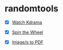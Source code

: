 # randomtools
- [x] [Watch Kdrama](https://imxaander.tech)
- [x] [Spin the Wheel](https://imxaander.tech/spin-the-wheel)
- [x] [Image/s to PDF](https://imxaander.tech/images-to-pdf)

